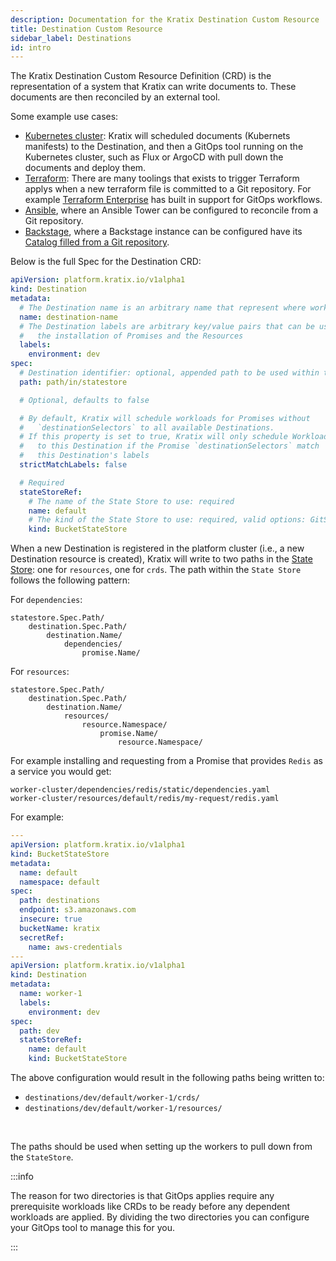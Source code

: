 ```yaml
---
description: Documentation for the Kratix Destination Custom Resource
title: Destination Custom Resource
sidebar_label: Destinations
id: intro
---
```


The Kratix Destination Custom Resource Definition (CRD) is the representation of
a system that Kratix can write documents to. These documents are then
reconciled by an external tool.

Some example use cases:
- [Kubernetes cluster](https://kubernetes.io/): Kratix will scheduled documents (Kubernets manifests) to
  the Destination, and then a GitOps tool running on the Kubernetes cluster,
  such as Flux or ArgoCD with pull down the documents and deploy them.
- [Terraform](https://www.terraform.io/): There are many toolings that exists to trigger Terraform applys
  when a new terraform file is committed to a Git repository. For example
  [Terraform
  Enterprise](https://www.hashicorp.com/resources/gitops-and-terraform-enterprise-a-match-made-in-heaven-at-state-farm)
  has built in support for GitOps workflows.
- [Ansible](https://www.ansible.com/), where an Ansible Tower can be configured to reconcile from a Git
  repository.
- [Backstage](https://backstage.io/), where a Backstage instance can be configured have its [Catalog
  filled from a Git
  repository](https://backstage.io/docs/integrations/github/discovery).


Below is the full Spec for the Destination CRD:
```yaml
apiVersion: platform.kratix.io/v1alpha1
kind: Destination
metadata:
  # The Destination name is an arbitrary name that represent where workloads will be scheduled by the platform
  name: destination-name
  # The Destination labels are arbitrary key/value pairs that can be used for scheduling
  #   the installation of Promises and the Resources
  labels:
    environment: dev
spec:
  # Destination identifier: optional, appended path to be used within the State Store
  path: path/in/statestore

  # Optional, defaults to false

  # By default, Kratix will schedule workloads for Promises without
  #   `destinationSelectors` to all available Destinations.
  # If this property is set to true, Kratix will only schedule Workloads
  #   to this Destination if the Promise `destinationSelectors` match
  #   this Destination's labels
  strictMatchLabels: false

  # Required
  stateStoreRef:
    # The name of the State Store to use: required
    name: default
    # The kind of the State Store to use: required, valid options: GitStateStore, BucketStateStore
    kind: BucketStateStore
```

When a new Destination is registered in the platform cluster (i.e., a new Destination resource is
created), Kratix will write to two paths in the [State
Store](../statestore/intro):
one for `resources`, one for `crds`. The path within the `State Store` follows the following pattern:

For `dependencies`:

```
statestore.Spec.Path/
    destination.Spec.Path/
        destination.Name/
            dependencies/
                promise.Name/
```

For `resources`:

```
statestore.Spec.Path/
    destination.Spec.Path/
        destination.Name/
            resources/
                resource.Namespace/
                    promise.Name/
                        resource.Namespace/
```

For example installing and requesting from a Promise that provides `Redis` as a service you would get:

```
worker-cluster/dependencies/redis/static/dependencies.yaml
worker-cluster/resources/default/redis/my-request/redis.yaml
```

For example:

```yaml
---
apiVersion: platform.kratix.io/v1alpha1
kind: BucketStateStore
metadata:
  name: default
  namespace: default
spec:
  path: destinations
  endpoint: s3.amazonaws.com
  insecure: true
  bucketName: kratix
  secretRef:
    name: aws-credentials
---
apiVersion: platform.kratix.io/v1alpha1
kind: Destination
metadata:
  name: worker-1
  labels:
    environment: dev
spec:
  path: dev
  stateStoreRef:
    name: default
    kind: BucketStateStore
```

The above configuration would result in the following paths being written to:

- `destinations/dev/default/worker-1/crds/`
- `destinations/dev/default/worker-1/resources/`

<br/>

The paths should be used when setting up the workers to pull
down from the `StateStore`.

:::info

The reason for two directories is that GitOps applies require any prerequisite workloads like CRDs to be ready before any dependent workloads are applied. By dividing the two directories you can configure your GitOps tool to manage this for you.

:::
